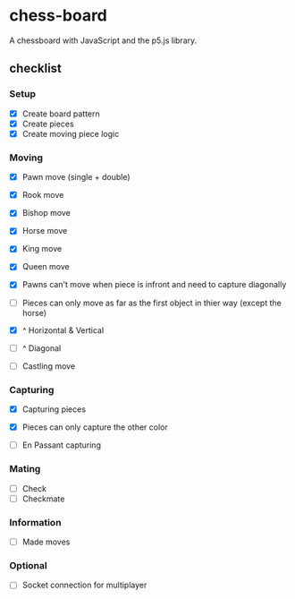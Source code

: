 # chess-board
A chessboard with JavaScript and the p5.js library.

## checklist

### Setup
* [X] Create board pattern
* [X] Create pieces
* [X] Create moving piece logic

### Moving
* [X] Pawn move (single + double)
* [X] Rook move
* [X] Bishop move
* [X] Horse move
* [X] King move
* [X] Queen move

* [X] Pawns can't move when piece is infront and need to capture diagonally 

* [ ] Pieces can only move as far as the first object in thier way (except the horse)
* [X] ^ Horizontal & Vertical
* [ ] ^ Diagonal

* [ ] Castling move
### Capturing
* [X]  Capturing pieces
* [X] Pieces can only capture the other color
* [ ] En Passant capturing

  
### Mating
* [ ] Check
* [ ] Checkmate

### Information
* [ ] Made moves


### Optional
* [ ] Socket connection for multiplayer



